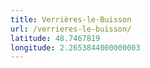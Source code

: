 ```yaml
---
title: Verrières-le-Buisson
url: /verrieres-le-buisson/
latitude: 48.7467819
longitude: 2.2653844000000003
---
```

